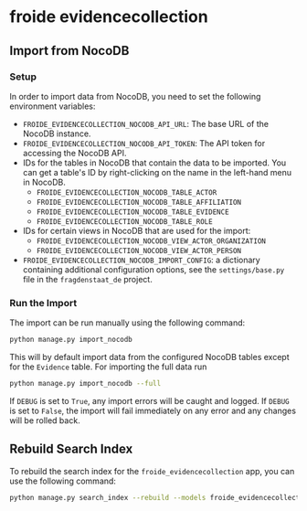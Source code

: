 # froide evidencecollection

## Import from NocoDB

### Setup

In order to import data from NocoDB, you need to set the following environment variables:

- `FROIDE_EVIDENCECOLLECTION_NOCODB_API_URL`: The base URL of the NocoDB instance.
- `FROIDE_EVIDENCECOLLECTION_NOCODB_API_TOKEN`: The API token for accessing the NocoDB API.
- IDs for the tables in NocoDB that contain the data to be imported. You can get a table's ID by right-clicking on the name in the left-hand menu in NocoDB.
  - `FROIDE_EVIDENCECOLLECTION_NOCODB_TABLE_ACTOR`
  - `FROIDE_EVIDENCECOLLECTION_NOCODB_TABLE_AFFILIATION`
  - `FROIDE_EVIDENCECOLLECTION_NOCODB_TABLE_EVIDENCE`
  - `FROIDE_EVIDENCECOLLECTION_NOCODB_TABLE_ROLE`
- IDs for certain views in NocoDB that are used for the import:
  - `FROIDE_EVIDENCECOLLECTION_NOCODB_VIEW_ACTOR_ORGANIZATION`
  - `FROIDE_EVIDENCECOLLECTION_NOCODB_VIEW_ACTOR_PERSON`
- `FROIDE_EVIDENCECOLLECTION_NOCODB_IMPORT_CONFIG`: a dictionary containing additional configuration options, see the `settings/base.py` file in the `fragdenstaat_de` project.

### Run the Import

The import can be run manually using the following command:

```bash
python manage.py import_nocodb
```

This will by default import data from the configured NocoDB tables except for the `Evidence` table. For importing the full data run

```bash
python manage.py import_nocodb --full
```

If `DEBUG` is set to `True`, any import errors will be caught and logged. If `DEBUG` is set to `False`, the import will fail immediately on any error and any changes will be rolled back.

## Rebuild Search Index

To rebuild the search index for the `froide_evidencecollection` app, you can use the following command:

```bash
python manage.py search_index --rebuild --models froide_evidencecollection
```
